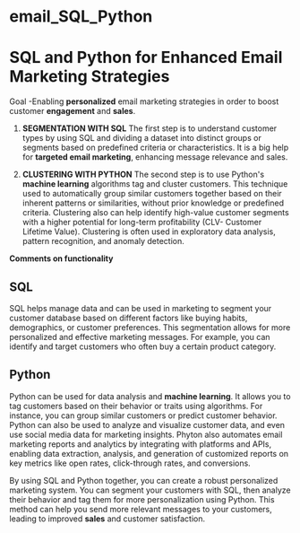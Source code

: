 # email_SQL_Python
# SQL and Python for Enhanced Email Marketing Strategies 

Goal -Enabling **personalized** email marketing strategies in order to boost customer **engagement** and **sales**. 

1) **SEGMENTATION WITH SQL** The first step is to understand customer types by using SQL and dividing a dataset into distinct groups or segments based on predefined criteria or characteristics. It is a big help for **targeted email marketing**, enhancing message relevance and sales. 

2) **CLUSTERING WITH PYTHON** The second step is to use Python's **machine learning** algorithms tag and cluster customers. This technique used to automatically group similar customers together based on their inherent patterns or similarities, without prior knowledge or predefined criteria. Clustering also can help identify high-value customer segments with a higher potential for long-term profitability (CLV- Customer Lifetime Value). Clustering is often used in exploratory data analysis, pattern recognition, and anomaly detection.


**Comments on functionality**

## SQL
SQL helps manage data and can be used in marketing to segment your customer database based on different factors like buying habits, demographics, or customer preferences. This segmentation allows for more personalized and effective marketing messages. For example, you can identify and target customers who often buy a certain product category. 

## Python
Python can be used for data analysis and **machine learning**. It allows you to tag customers based on their behavior or traits using algorithms. For instance, you can group similar customers or predict customer behavior. Python can also be used to analyze and visualize customer data, and even use social media data for marketing insights. Phyton also automates email marketing reports and analytics by integrating with platforms and APIs, enabling data extraction, analysis, and generation of customized reports on key metrics like open rates, click-through rates, and conversions.

By using SQL and Python together, you can create a robust personalized marketing system. You can segment your customers with SQL, then analyze their behavior and tag them for more personalization using Python. This method can help you send more relevant messages to your customers, leading to improved **sales** and customer satisfaction.

